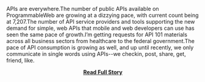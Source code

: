 <p>APIs are everywhere.The number of public APIs available on ProgrammableWeb are growing at a dizzying pace, with current count being at 7,207.The number of API service providers and tools supporting the new demand for simple, web APIs that mobile and web developers can use has seen the same pace of growth.I&rsquo;m getting requests for API 101 materials across all business sectors from healthcare to the federal government.The pace of API consumption is growing as well, and up until recently, we only communicate in single words using APIs--we checkin, post, share, get, friend, like.</p>
<center><p><a href="http://www.apievangelist.com/2012/09/07/introducing-the-next-generation-of-communication-using-apis/" style='padding:25px; font-sze:18px; font-weight: bold;'>Read Full Story</a></p></center>
